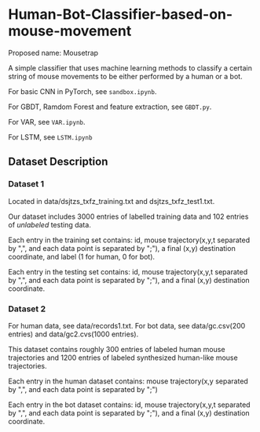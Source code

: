 # Human-Bot-Classifier-based-on-mouse-movement

Proposed name: Mousetrap

A simple classifier that uses machine learning methods to classify a certain string of mouse movements to be either performed by a human or a bot. 

For basic CNN in PyTorch, see `sandbox.ipynb`.

For GBDT, Ramdom Forest and feature extraction, see `GBDT.py`.

For VAR, see `VAR.ipynb`.

For LSTM, see `LSTM.ipynb`

## Dataset Description
### Dataset 1
Located in data/dsjtzs_txfz_training.txt and dsjtzs_txfz_test1.txt.

Our dataset includes 3000 entries of labelled training data and 102 entries of *unlabeled* testing data.

Each entry in the training set contains: id, mouse trajectory(x,y,t separated by ",", and each data point is separated by ";"), a final (x,y) destination coordinate, and label (1 for human, 0 for bot).

Each entry in the testing set contains: id, mouse trajectory(x,y,t separated by ",", and each data point is separated by ";"), and a final (x,y) destination coordinate.

### Dataset 2
For human data, see data/records1.txt. For bot data, see data/gc.csv(200 entries) and data/gc2.cvs(1000 entries).

This dataset contains roughly 300 entries of labeled human mouse trajectories and 1200 entries of labeled synthesized human-like mouse trajectories.

Each entry in the human dataset contains: mouse trajectory(x,y separated by ",", and each data point is separated by ";")

Each entry in the bot dataset contains: id, mouse trajectory(x,y,t separated by ",", and each data point is separated by ";"), and a final (x,y) destination coordinate.
